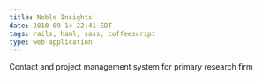 ```yaml
---
title: Noble Insights
date: 2010-09-14 22:41 EDT
tags: rails, haml, sass, coffeescript
type: web application
---
```


Contact and project management system for primary research firm
